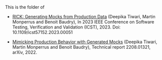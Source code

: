 This is the folder of
 
* [RICK: Generating Mocks from Production Data](http://oadoi.org/10.1109/icst57152.2023.00051) (Deepika Tiwari, Martin Monperrus and Benoit Baudry), In 2023 IEEE Conference on Software Testing, Verification and Validation (ICST), 2023. Doi: 10.1109/icst57152.2023.00051
 
* [Mimicking Production Behavior with Generated Mocks](http://arxiv.org/pdf/2208.01321) (Deepika Tiwari, Martin Monperrus and Benoit Baudry), Technical report 2208.01321, arXiv, 2022.

 
